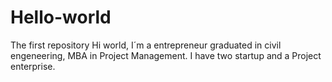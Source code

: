 # Hello-world
The first repository
Hi world,
I´m a entrepreneur graduated in civil engeneering, MBA in Project Management.
I have two startup and a Project enterprise.

